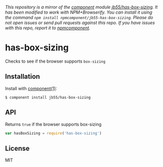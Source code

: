 *This repository is a mirror of the [component](http://component.io) module [jb55/has-box-sizing](http://github.com/jb55/has-box-sizing). It has been modified to work with NPM+Browserify. You can install it using the command `npm install npmcomponent/jb55-has-box-sizing`. Please do not open issues or send pull requests against this repo. If you have issues with this repo, report it to [npmcomponent](https://github.com/airportyh/npmcomponent).*

# has-box-sizing

  Checks to see if the browser supports `box-sizing`

## Installation

  Install with [component(1)](http://component.io):

    $ component install jb55/has-box-sizing

## API

Returns `true` if the browser supports box-sizing

```javascript
var hasBoxSizing = require('has-box-sizing')
```

## License

  MIT
